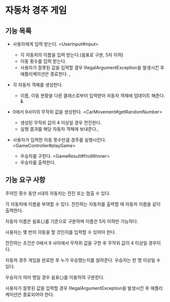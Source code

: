 # 자동차 경주 게임

## 기능 목록

- 사용자에게 입력 받는다. <UserInput#input>
    - 각 자동차의 이름을 입력 받는다.(쉼표로 구분, 5자 이하) <carName>
    - 이동 횟수를 입력 받는다. <attemptCount>
    - 사용자가 잘못된 값을 입력할 결우 IllegalArgumentException을 발생시킨 후 애플리케이션은 종료한다. <checkInputCarName>, <checkInputAttemptCount>

- 각 자동차 객체를 생성한다. <GameController>
    - 이름, 이동 현황을 다른 클래스로부터 입력받아 자동차 객체에 업데이트 해준다. <updateName>&<updatePosition>

- 0에서 9사이의 무작위 값을 생성한다. <CarMovement#getRandomNumber>
    - 생성된 무작위 값이 4 이상일 경우 전진한다. <getRandomNumber>
    - 실행 결과를 해당 자동차 객체에 보내준다.<movement>, <forward>

- 사용자가 입력한 이동 횟수만큼 경주를 실행시킨다. <GameController#playGame>
    - 우승자를 구한다. <GameResult#findWinner>
    - 우승자를 출력한다. <printWinner>

## 기능 요구 사항

주어진 횟수 동안 n대의 자동차는 전진 또는 멈출 수 있다.

각 자동차에 이름을 부여할 수 있다. 전진하는 자동차를 출력할 때 자동차 이름을 같이 출력한다.

자동차 이름은 쉼표(,)를 기준으로 구분하며 이름은 5자 이하만 가능하다.

사용자는 몇 번의 이동을 할 것인지를 입력할 수 있어야 한다.

전진하는 조건은 0에서 9 사이에서 무작위 값을 구한 후 무작위 값이 4 이상일 경우이다.

자동차 경주 게임을 완료한 후 누가 우승했는지를 알려준다. 우승자는 한 명 이상일 수 있다.

우승자가 여러 명일 경우 쉼표(,)를 이용하여 구분한다.

사용자가 잘못된 값을 입력할 경우 IllegalArgumentException을 발생시킨 후 애플리케이션은 종료되어야 한다.
